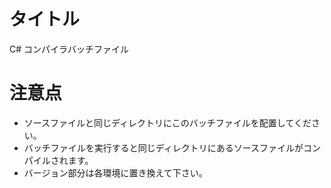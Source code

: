 # タイトル
C# コンパイラバッチファイル

# 注意点
- ソースファイルと同じディレクトリにこのバッチファイルを配置してください。
- バッチファイルを実行すると同じディレクトリにあるソースファイルがコンパイルされます。
- バージョン部分は各環境に置き換えて下さい。